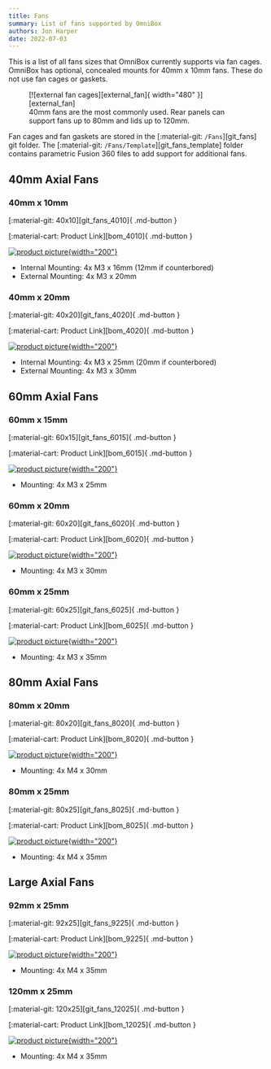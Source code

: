 ```yaml
---
title: Fans
summary: List of fans supported by OmniBox
authors: Jon Harper
date: 2022-07-03
---
```


This is a list of all fans sizes that OmniBox currently supports via fan cages. OmniBox has optional, concealed mounts for 40mm x 10mm fans. These do not use fan cages or gaskets.

<figure markdown>
  [![external fan cages][external_fan]{ width="480" }][external_fan]
  <figcaption>40mm fans are the most commonly used. Rear panels can support fans up to 80mm and lids up to 120mm.</figcaption>
</figure>

Fan cages and fan gaskets are stored in the [:material-git: `/Fans`][git_fans] git folder. The [:material-git: `/Fans/Template`][git_fans_template] folder contains parametric Fusion 360 files to add support for additional fans.

<!-- Template
[![product picture][img_]{width="200"}][img_]

[:material-git: Files: GitHub Folder][git_]

[:material-cart: Product Link][bom_]
 -->
## 40mm Axial Fans

### 40mm x 10mm

[:material-git: 40x10][git_fans_4010]{ .md-button }

[:material-cart: Product Link][bom_4010]{ .md-button }

[![product picture][img_4010]{width="200"}][img_4010]

- Internal Mounting: 4x M3 x 16mm (12mm if counterbored)
- External Mounting: 4x M3 x 20mm

### 40mm x 20mm

[:material-git: 40x20][git_fans_4020]{ .md-button }

[:material-cart: Product Link][bom_4020]{ .md-button }

[![product picture][img_4020]{width="200"}][img_4020]

- Internal Mounting: 4x M3 x 25mm (20mm if counterbored)
- External Mounting: 4x M3 x 30mm

## 60mm Axial Fans

### 60mm x 15mm

[:material-git: 60x15][git_fans_6015]{ .md-button }

[:material-cart: Product Link][bom_6015]{ .md-button }

[![product picture][img_6015]{width="200"}][img_6015]

- Mounting: 4x M3 x 25mm

### 60mm x 20mm

[:material-git: 60x20][git_fans_6020]{ .md-button }

[:material-cart: Product Link][bom_6020]{ .md-button }

[![product picture][img_6020]{width="200"}][img_6020]

- Mounting: 4x M3 x 30mm

### 60mm x 25mm

[:material-git: 60x25][git_fans_6025]{ .md-button }

[:material-cart: Product Link][bom_6025]{ .md-button }

[![product picture][img_6025]{width="200"}][img_6025]

- Mounting: 4x M3 x 35mm

## 80mm Axial Fans

### 80mm x 20mm

[:material-git: 80x20][git_fans_8020]{ .md-button }

[:material-cart: Product Link][bom_8020]{ .md-button }

[![product picture][img_8020]{width="200"}][img_8020]

- Mounting: 4x M4 x 30mm

### 80mm x 25mm

[:material-git: 80x25][git_fans_8025]{ .md-button }

[:material-cart: Product Link][bom_8025]{ .md-button }

[![product picture][img_8025]{width="200"}][img_8025]

- Mounting: 4x M4 x 35mm

## Large Axial Fans

### 92mm x 25mm

[:material-git: 92x25][git_fans_9225]{ .md-button }

[:material-cart: Product Link][bom_9225]{ .md-button }

[![product picture][img_9225]{width="200"}][img_9225]

- Mounting: 4x M4 x 35mm

### 120mm x 25mm

[:material-git: 120x25][git_fans_12025]{ .md-button }

[:material-cart: Product Link][bom_12025]{ .md-button }

[![product picture][img_12025]{width="200"}][img_12025]

- Mounting: 4x M4 x 35mm

[external_fan]: ../img/components/external_fan.png

[img_4010]: ../img/parts/fan_4010.jpg
[img_4020]: ../img/parts/fan_4020.jpg
[img_6015]: ../img/parts/fan_6015.jpg
[img_6020]: ../img/parts/fan_6020.jpg
[img_6025]: ../img/parts/fan_6025.jpg
[img_8020]: ../img/parts/fan_8020.jpg
[img_8025]: ../img/parts/fan_8025.jpg
[img_9225]: ../img/parts/fan_9225.jpg
[img_12025]: ../img/parts/fan_12025.jpg
